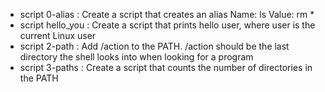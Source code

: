 - script 0-alias : Create a script that creates an alias  Name: ls Value: rm *
- script  hello_you : Create a script that prints hello user, where user is the current Linux user
- script 2-path : Add /action to the PATH. /action should be the last directory the shell looks into when looking for a program
- script 3-paths : Create a script that counts the number of directories in the PATH
